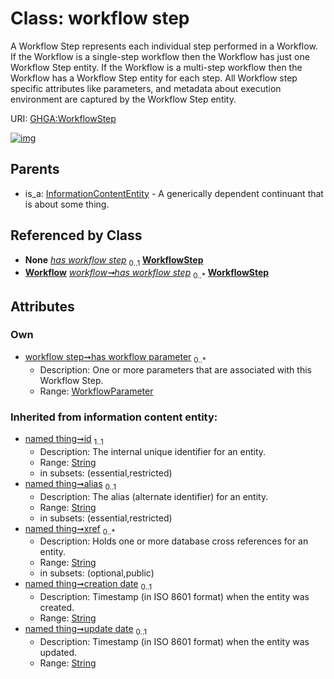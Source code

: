 
# Class: workflow step


A Workflow Step represents each individual step performed in a Workflow. If the Workflow is a single-step workflow then the Workflow has just one Workflow Step entity. If the Workflow is a multi-step workflow then the Workflow has a Workflow Step entity for each step. All Workflow step specific attributes like parameters, and metadata about execution environment are captured by the Workflow Step entity.

URI: [GHGA:WorkflowStep](https://w3id.org/GHGA/WorkflowStep)


[![img](https://yuml.me/diagram/nofunky;dir:TB/class/[WorkflowParameter]<has%20workflow%20parameter%200..*-++[WorkflowStep&#124;id(i):string;alias(i):string%20%3F;xref(i):string%20*;creation_date(i):string%20%3F;update_date(i):string%20%3F;schema_type(i):string%20%3F;schema_version(i):string%20%3F],[Workflow]-%20has%20workflow%20step(i)%200..1>[WorkflowStep],[Workflow]++-%20has%20workflow%20step%200..*>[WorkflowStep],[InformationContentEntity]^-[WorkflowStep],[WorkflowParameter],[Workflow],[InformationContentEntity])](https://yuml.me/diagram/nofunky;dir:TB/class/[WorkflowParameter]<has%20workflow%20parameter%200..*-++[WorkflowStep&#124;id(i):string;alias(i):string%20%3F;xref(i):string%20*;creation_date(i):string%20%3F;update_date(i):string%20%3F;schema_type(i):string%20%3F;schema_version(i):string%20%3F],[Workflow]-%20has%20workflow%20step(i)%200..1>[WorkflowStep],[Workflow]++-%20has%20workflow%20step%200..*>[WorkflowStep],[InformationContentEntity]^-[WorkflowStep],[WorkflowParameter],[Workflow],[InformationContentEntity])

## Parents

 *  is_a: [InformationContentEntity](InformationContentEntity.md) - A generically dependent continuant that is about some thing.

## Referenced by Class

 *  **None** *[has workflow step](has_workflow_step.md)*  <sub>0..1</sub>  **[WorkflowStep](WorkflowStep.md)**
 *  **[Workflow](Workflow.md)** *[workflow➞has workflow step](workflow_has_workflow_step.md)*  <sub>0..\*</sub>  **[WorkflowStep](WorkflowStep.md)**

## Attributes


### Own

 * [workflow step➞has workflow parameter](workflow_step_has_workflow_parameter.md)  <sub>0..\*</sub>
     * Description: One or more parameters that are associated with this Workflow Step.
     * Range: [WorkflowParameter](WorkflowParameter.md)

### Inherited from information content entity:

 * [named thing➞id](named_thing_id.md)  <sub>1..1</sub>
     * Description: The internal unique identifier for an entity.
     * Range: [String](types/String.md)
     * in subsets: (essential,restricted)
 * [named thing➞alias](named_thing_alias.md)  <sub>0..1</sub>
     * Description: The alias (alternate identifier) for an entity.
     * Range: [String](types/String.md)
     * in subsets: (essential,restricted)
 * [named thing➞xref](named_thing_xref.md)  <sub>0..\*</sub>
     * Description: Holds one or more database cross references for an entity.
     * Range: [String](types/String.md)
     * in subsets: (optional,public)
 * [named thing➞creation date](named_thing_creation_date.md)  <sub>0..1</sub>
     * Description: Timestamp (in ISO 8601 format) when the entity was created.
     * Range: [String](types/String.md)
 * [named thing➞update date](named_thing_update_date.md)  <sub>0..1</sub>
     * Description: Timestamp (in ISO 8601 format) when the entity was updated.
     * Range: [String](types/String.md)
